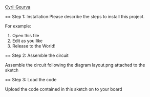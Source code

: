 [Cyril Gourva](http://arcolistique.fr/)

== Step 1: Installation
Please describe the steps to install this project.

For example:

1. Open this file
2. Edit as you like
3. Release to the World!

== Step 2: Assemble the circuit

Assemble the circuit following the diagram layout.png attached to the sketch

== Step 3: Load the code

Upload the code contained in this sketch on to your board
